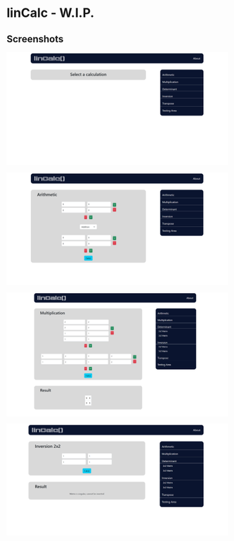 # linCalc - W.I.P.

## Screenshots

![](/screenshots/screenshot_1.png)

![](/screenshots/Screenshot_2.png)

![](/screenshots/Screenshot_3.png)

![](/screenshots/Screenshot_4.png)